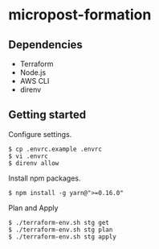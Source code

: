 # micropost-formation

## Dependencies

* Terraform
* Node.js
* AWS CLI
* direnv

## Getting started

Configure settings.

```
$ cp .envrc.example .envrc
$ vi .envrc
$ direnv allow
```

Install npm packages.

```
$ npm install -g yarn@">=0.16.0"
```

Plan and Apply

```
$ ./terraform-env.sh stg get
$ ./terraform-env.sh stg plan
$ ./terraform-env.sh stg apply
```

